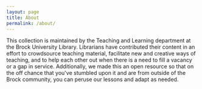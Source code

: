 ```yaml
---
layout: page
title: About
permalink: /about/
---
```


This collection is maintained by the Teaching and Learning department at the Brock University Library. Librarians have contributed their content in an effort to crowdsource teaching material, facilitate new and creative ways of teaching, and to help each other out when there is a need to fill a vacancy or a gap in service. Additionally, we made this an open resource so that on the off chance that you've stumbled upon it and are from outside of the Brock community, you can peruse our lessons and adapt as needed. 